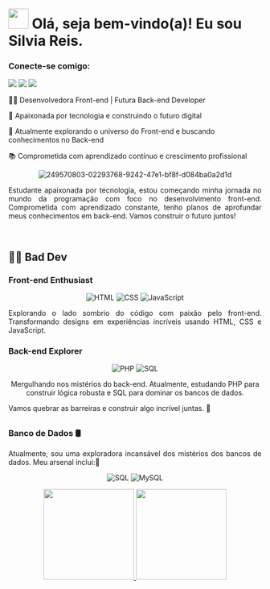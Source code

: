 ###

<h1><img src="https://i.imgur.com/0hdZ65D.gif" width="40px"> Olá, seja bem-vindo(a)! Eu sou Silvia Reis.</h1>
<div>
<h3>Conecte-se comigo:</h3>     
    <a href = "mailto:silviareis104@gmail.com"><img src="https://img.shields.io/badge/Gmail-D14836?style=for-the-badge&logo=gmail&logoColor=white" target="_blank"></a>
  <a href="https://linkedin.com/in/silviareis1" target="_blank"><img src="https://img.shields.io/badge/-LinkedIn-%230077B5?style=for-the-badge&logo=linkedin&logoColor=white" target="_blank"></a>
  <a href="https://instagram.com/sreis36" target="_blank"><img src="https://img.shields.io/badge/-Instagram-%23E4405F?style=for-the-badge&logo=instagram&logoColor=white" target="_blank"></a>
</div>

👩‍💻 Desenvolvedora Front-end | Futura Back-end Developer

🌟 Apaixonada por tecnologia e construindo o futuro digital

🚀 Atualmente explorando o universo do Front-end e buscando conhecimentos no Back-end

📚 Comprometida com aprendizado contínuo e crescimento profissional

<span align="center">
  
   ![249570803-02293768-9242-47e1-bf8f-d084ba0a2d1d](https://github.com/silviareis2/silviareis2/assets/104873230/78d65f6e-fe96-45b9-b9e7-9cd85881f4a9)
</span>  <br>
<p align="justify">
Estudante apaixonada por tecnologia, estou começando minha jornada no mundo da programação com foco no desenvolvimento front-end. Comprometida com aprendizado constante, tenho planos de aprofundar meus conhecimentos em back-end. Vamos construir o futuro juntos!
</p>
<div style="display: inline_block"><br>
  
  <h2 align="start"> 👩‍💻 Bad Dev </h2>

<h3 align="start">Front-end Enthusiast</h3>

![HTML](https://img.shields.io/badge/HTML5-E34F26?style=flat&logo=html5&logoColor=white)
![CSS](https://img.shields.io/badge/CSS3-1572B6?style=flat&logo=css3&logoColor=white)
![JavaScript](https://img.shields.io/badge/JavaScript-F7DF1E?style=flat&logo=javascript&logoColor=black)

<p align="justify">
    Explorando o lado sombrio do código com paixão pelo front-end. Transformando designs em experiências incríveis usando HTML, CSS e JavaScript.
</p>


<h3 align="start">Back-end Explorer</h3>

![PHP](https://img.shields.io/badge/PHP-777BB4?style=flat&logo=php&logoColor=white)
![SQL](https://img.shields.io/badge/SQL-4479A1?style=flat&logo=mysql&logoColor=white)

<p align=]"justify">Mergulhando nos mistérios do back-end. Atualmente, estudando PHP para construir lógica robusta e SQL para dominar os bancos de dados.</p>

<p align="justify">Vamos quebrar as barreiras e construir algo incrível juntas. 🚀</p> 

##  <h3 align="start">Banco de Dados 🛢️</h3>

<p align="justify">  Atualmente, sou uma exploradora incansável dos mistérios dos bancos de dados. Meu arsenal inclui:🚀</p>

![SQL](https://img.shields.io/badge/SQL-4479A1?style=flat&logo=mysql&logoColor=white)
![MySQL](https://img.shields.io/badge/MySQL-4479A1?style=flat&logo=mysql&logoColor=white)

</div>

<div>
  <a href="https://github.com/silviareis2/silviareis2/">
  <img height="180em" src="https://github-readme-stats.vercel.app/api?username=silviareis2&show_icons=true&theme=dark&include_all_commits=true&count_private=true"/>
  <img height="180em" src="https://github-readme-stats.vercel.app/api/top-langs/?username=silviareis2&layout=compact&langs_count=16&theme=dark"/>
</div>  



